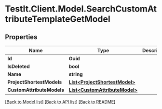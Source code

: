 # TestIt.Client.Model.SearchCustomAttributeTemplateGetModel

## Properties

Name | Type | Description | Notes
------------ | ------------- | ------------- | -------------
**Id** | **Guid** |  | 
**IsDeleted** | **bool** |  | 
**Name** | **string** |  | [optional] 
**ProjectShortestModels** | [**List&lt;ProjectShortestModel&gt;**](ProjectShortestModel.md) |  | [optional] 
**CustomAttributeModels** | [**List&lt;CustomAttributeModel&gt;**](CustomAttributeModel.md) |  | [optional] 

[[Back to Model list]](../README.md#documentation-for-models) [[Back to API list]](../README.md#documentation-for-api-endpoints) [[Back to README]](../README.md)

